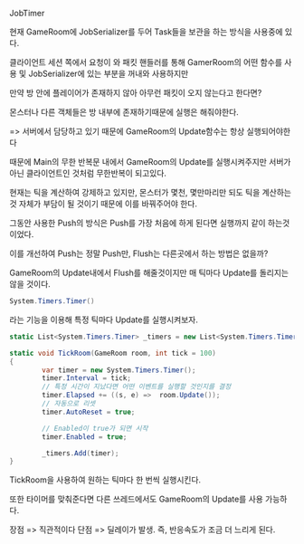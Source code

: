 JobTimer

현재 GameRoom에 JobSerializer를 두어 Task들을 보관을 하는 방식을 사용중에 있다.

클라이언트 세션 쪽에서 요청이 와 패킷 핸들러를 통해 GamerRoom의 어떤 함수를 사용 및 JobSerializer에 있는 부분을 꺼내와 사용하지만

만약 방 안에 플레이어가 존재하지 않아 아무런 패킷이 오지 않는다고 한다면?

몬스터나 다른 객체들은 방 내부에 존재하기때문에 실행은 해줘야한다.

=> 서버에서 담당하고 있기 때문에 GameRoom의 Update함수는 항상 실행되어야한다

때문에 Main의 무한 반복문 내에서 GameRoom의 Update를 실행시켜주지만 서버가 아닌 클라이언트인 것처럼 무한반복이 되고있다.

현재는 틱을 계산하여 강제하고 있지만, 몬스터가 몇천, 몇만마리만 되도 틱을 계산하는 것 자체가 부담이 될 것이기 때문에 이를 바꿔주어야 한다.

그동안 사용한 Push의 방식은 Push를 가장 처음에 하게 된다면 실행까지 같이 하는것이었다.

이를 개선하여 Push는 정말 Push만, Flush는 다른곳에서 하는 방법은 없을까?

GameRoom의 Update내에서 Flush를 해줄것이지만 매 틱마다 Update를 돌리지는 않을 것이다.

```cs
System.Timers.Timer()
``` 
라는 기능을 이용해 특정 틱마다 Update를 실행시켜보자.

```cs
static List<System.Timers.Timer> _timers = new List<System.Timers.Timer>();

static void TickRoom(GameRoom room, int tick = 100)
{
		var timer = new System.Timers.Timer();
		timer.Interval = tick;
		// 특정 시간이 지났다면 어떤 이벤트를 실행할 것인지를 결정
		timer.Elapsed += ((s, e) =>  room.Update());
		// 자동으로 리셋
		timer.AutoReset = true;

		// Enabled이 true가 되면 시작
		timer.Enabled = true;

		_timers.Add(timer);
}
```

TickRoom을 사용하여 원하는 틱마다 한 번씩 실행시킨다.

또한 타이머를 맞춰준다면 다른 쓰레드에서도 GameRoom의 Update를 사용 가능하다.

장점 => 직관적이다
단점 => 딜레이가 발생. 즉, 반응속도가 조금 더 느리게 된다.
